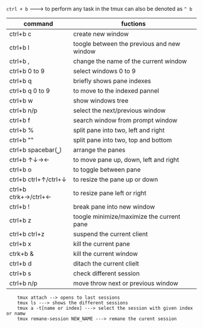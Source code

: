 `ctrl + b`  --->  to perform any task in the tmux can also be denoted as `^ b`

| command | fuctions|
|--|--|
|ctrl+b   c| create new window|
|ctrl+b l| toogle between the previous and new window|
|ctrl+b ,|change the name of the current window|
|ctrl+b 0 to 9| select windows 0 to 9|
|ctrl+b q| briefly shows pane indexes|
|ctrl+b q 0 to 9| to move to the indexed pannel|
|ctrl+b w| show windows tree|
|ctrl+b n/p| select the next/previous window|
|ctrl+b f| search window from prompt window|
|ctrl+b %| split pane into two, left and right|
|ctrl+b ""| split pane into two, top and bottom|
|ctrl+b spacebar(⎵)|arrange the panes|
|ctrl+b  ↑↓→←| to move pane up, down, left and right|
|ctrl+b o| to toggle between pane|
|ctrl+b ctrl+↑/ctrl+↓| to resize the pane up or down|
|ctrl+b ctrk+→/ctrl+←| to resize pane left or right|
|ctrl+b !| break pane into new window|
|ctrl+b z| toogle minimize/maximize the current pane|
|ctrl+b ctrl+z| suspend the current client|
|ctrl+b  x| kill the current pane|
|ctrk+b &| kill the current window|
|ctrl+b d| ditach the current clielt|
|ctrl+b s| check different session|
|ctrl+b n/p| move throw next or previous window|
```
	tmux attach --> opens to last sessions
	tmux ls ---> shows the different sessions
	tmux a -t[name or index] ---> select the session with given index or namw
	tmux remane-session NEW_NAME ---> remane the curent session
```


